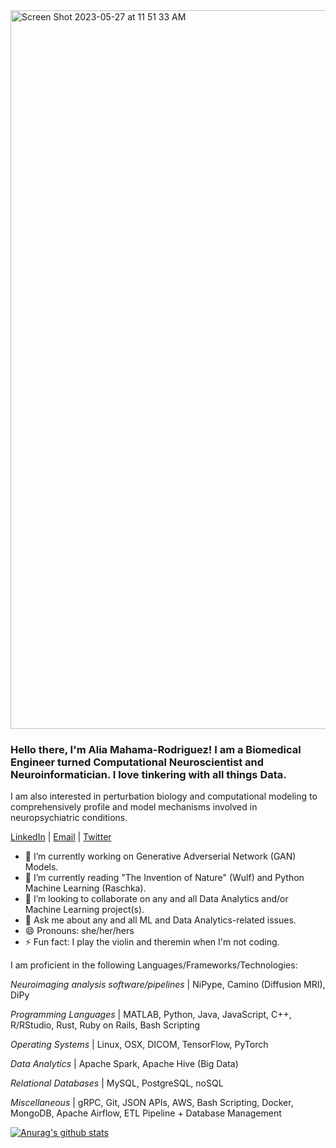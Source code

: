 <img width="1150" alt="Screen Shot 2023-05-27 at 11 51 33 AM" src="https://github.com/aliamrod/aliamrod/assets/62684338/286fdf01-7ff2-4876-ab22-d66019dc8307">

 
### Hello there, I'm Alia Mahama-Rodriguez! I am a Biomedical Engineer turned Computational Neuroscientist and Neuroinformatician. I love tinkering with all things Data. 

I am also interested in perturbation biology and computational modeling to comprehensively profile and model mechanisms involved in neuropsychiatric conditions.

 [LinkedIn](https://www.linkedin.com/in/aliamahama-rodriguez/) | [Email](alia.mahama@gmail.com) | [Twitter](https://twitter.com/alia_mrod)

- 🔭 I’m currently working on Generative Adverserial Network (GAN) Models. 
- 🌱 I’m currently reading "The Invention of Nature" (Wulf) and Python Machine Learning (Raschka).
- 👯 I’m looking to collaborate on any and all Data Analytics and/or Machine Learning project(s).
- 💬 Ask me about any and all ML and Data Analytics-related issues.
- 😄 Pronouns: she/her/hers
- ⚡ Fun fact: I play the violin and theremin when I'm not coding.

I am proficient in the following Languages/Frameworks/Technologies:


_Neuroimaging analysis software/pipelines_	| NiPype, Camino (Diffusion MRI), DiPy

_Programming Languages_ | MATLAB, Python, Java, JavaScript, C++, R/RStudio, Rust, Ruby on Rails, Bash Scripting

_Operating Systems_ | Linux, OSX, DICOM, TensorFlow, PyTorch

_Data Analytics_ | Apache Spark, Apache Hive (Big Data)	
	
_Relational Databases_ | MySQL, PostgreSQL, noSQL

_Miscellaneous_ | gRPC, Git, JSON APIs, AWS, Bash Scripting, Docker, MongoDB, Apache Airflow, ETL Pipeline + Database Management

[![Anurag's github stats](https://github-readme-stats.vercel.app/api?username=aliamrod)](https://github.com/aliamrod/github-readme-stats)


